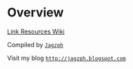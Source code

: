 # Overview
[Link Resources Wiki](https://github.com/jagzph/link-resources/wiki)

Compiled by [`Jagzph`](https://github.com/jagzph/)

Visit my blog [`http://jagzph.blogspot.com`](http://jagzph.blogspot.com)
